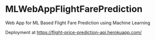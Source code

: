 # MLWebAppFlightFarePrediction
Web App for ML Based Flight Fare Prediction using Machine Learning 

Deployment at https://flight-price-prediction-api.herokuapp.com/
